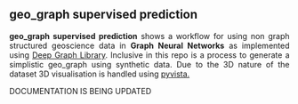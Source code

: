 ## geo_graph supervised prediction
<div style="text-align: justify"> 

**geo_graph supervised prediction** shows a workflow for using non graph structured geoscience data in **Graph Neural Networks** as implemented using <a href="(https://github.com/dmlc/dgl">Deep Graph Library</a>. Inclusive in this repo is a process to generate a simplistic geo_graph using synthetic data. Due to the 3D nature of the dataset 3D visualisation is handled using <a href="(https://docs.pyvista.org/">pyvista.</a>

DOCUMENTATION IS BEING UPDATED